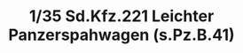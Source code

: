 ---
layout: product
title: "1/35 Sd.Kfz.221 Leichter Panzerspahwagen (s.Pz.B.41)"
price: "TBA" 
desc: "Maketa"
img_path: "/assets/img/BRNC35033.webp"
brand: "Bronco"
available: false
special_offer: false
new: false
soon: false
cat: "010000"
subcat: "015800"
subsubcat: "0N/A"
sifra: "BRNC35033"
popular: false
spec: false
---